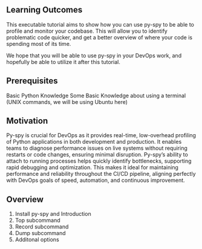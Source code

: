 ## Learning Outcomes
This executable tutorial aims to show how you can use py-spy to be able to profile and monitor your codebase. This will allow you to identify problematic code quicker, and get a better overview of where your code is spending most of its time.

We hope that you will be able to use py-spy in your DevOps work, and hopefully be able to utilize it after this tutorial.

## Prerequisites
Basic Python Knowledge
Some Basic Knowledge about using a terminal (UNIX commands, we will be using Ubuntu here)

## Motivation
Py-spy is crucial for DevOps as it provides real-time, low-overhead profiling of Python applications in both development and production. It enables teams to diagnose performance issues on live systems without requiring restarts or code changes, ensuring minimal disruption. Py-spy’s ability to attach to running processes helps quickly identify bottlenecks, supporting rapid debugging and optimization. This makes it ideal for maintaining performance and reliability throughout the CI/CD pipeline, aligning perfectly with DevOps goals of speed, automation, and continuous improvement.

## Overview

1. Install py-spy and Introduction
2. Top subcommand
3. Record subcommand
4. Dump subcommand
5. Additonal options